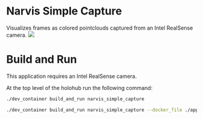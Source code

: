 # Narvis Simple Capture

Visualizes frames as colored pointclouds captured from an Intel RealSense camera.
![](screenshot.png)<br>

# Build and Run
This application requires an Intel RealSense camera.

At the top level of the holohub run the following command:

```bash
./dev_container build_and_run narvis_simple_capture
```


```bash
./dev_container build_and_run narvis_simple_capture --docker_file ./applications/narvis_simple_capture/Dockerfile --base_img nvcr.io/nvidia/clara-holoscan/holoscan:v2.5.0-dgpu --img narvis_simple_capture --build_args "--progress=plain"
```

